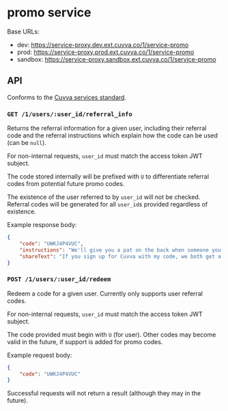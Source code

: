 # promo service

Base URLs:

- dev: https://service-proxy.dev.ext.cuvva.co/1/service-promo
- prod: https://service-proxy.prod.ext.cuvva.co/1/service-promo
- sandbox: https://service-proxy.sandbox.ext.cuvva.co/1/service-promo

## API

Conforms to the [Cuvva services standard][1].

### `GET /1/users/:user_id/referral_info`

Returns the referral information for a given user, including their referral code
and the referral instructions which explain how the code can be used (can be
`null`).

For non-internal requests, `user_id` must match the access token JWT subject.

The code stored internally will be prefixed with `U` to differentiate referral
codes from potential future promo codes.

The existence of the user referred to by `user_id` will not be checked. Referral
codes will be generated for all `user_id`s provided regardless of existence.

Example response body:

```json
{
	"code": "UWKJ4P4VUC",
	"instructions": "We'll give you a pat on the back when someone you refer buys their first policy.",
	"shareText": "If you sign up for Cuvva with my code, we both get a pat on the back. \uD83D\uDE42"
}
```

### `POST /1/users/:user_id/redeem`

Redeem a code for a given user. Currently only supports user referral codes.

For non-internal requests, `user_id` must match the access token JWT subject.

The code provided must begin with `U` (for user). Other codes may become valid
in the future, if support is added for promo codes.

Example request body:

```json
{
	"code": "UWKJ4P4VUC"
}
```

Successful requests will not return a result (although they may in the future).

[1]: https://github.com/cuvva/standards/blob/master/services.md
